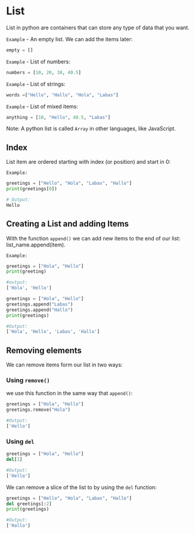 # List

List in python are containers that can store any type of data that you want.

`Example` - An empty list. We can add the items later:

```python
empty = []
```

`Example` - List of numbers:

```python
numbers = [10, 20, 30, 40.5]
```

`Example` - List of strings:

```python
words =["Hello", "Hallo", "Hola", "Labas"]
```

`Example` - List of mixed items:

```python
anything = [10, "Hello", 40.5, "Labas"]
```

Note: A python list is called `Array` in other languages, like JavaScript.

## Index

List item are ordered starting with index (or position) and start in 0:

`Example:`

```python
greetings = ["Hello", "Hola", "Labas", "Hallo"]
print(greetings[0])

# Output:
Hello
```

## Creating a List and adding Items

With the function `append()` we can add new items to the end of our list:
list_name.append(item).

`Example:`

```python
greetings = ["Hola", "Hello"]
print(greeting)

#output:
['Hola', 'Hello']

greetings = ["Hola", "Hello"]
greetings.append("Labas")
greetings.append("Hallo")
print(greetings)

#Output:
['Hola', 'Hello', 'Labas', 'Hallo']
```

## Removing elements

We can remove items form our list in two ways:

### Using `remove()`

we use this function in the same way that `append()`:

```python
greetings = ["Hola", "Hello"]
greetings.remove("Hola")

#Output:
['Hello']
```

### Using `del`

```python
greetings = ["Hola", "Hello"]
del[1]

#Output:
['Hello']
```

We can remove a slice of the list to by using the `del` function:

```python
greetings = ["Hello", "Hola", "Labas", "Hallo"]
del greetings[:2]
print(greetings)

#Output:
['Hallo']
```
